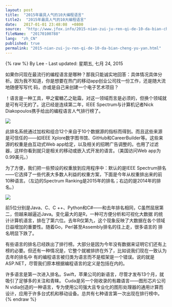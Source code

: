 ```yaml
---
layout: post
title:  "2015年最具人气的10大编程语言"
title2:  "2015年最具人气的10大编程语言"
date:   2017-01-01 23:48:08  +0800
source:  "http://www.jfox.info/2015-nian-zui-ju-ren-qi-de-10-da-bian-cheng-yu-yan.html"
fileName:  "20170100788"
lang:  "zh_CN"
published: true
permalink: "2015-nian-zui-ju-ren-qi-de-10-da-bian-cheng-yu-yan.html"
---
```

{% raw %}
By Lee - Last updated: 星期五, 七月 24, 2015

如果你问现在最流行的编程语言是哪种？那我只能诚实地回答：具体情况具体分析。因为我不知道，你是想要在热门的移动app创业公司找一份工作，还是随大流地随便写写代 码，亦或是自己来创建一个电子艺术项目？

！语言是一种工具，甲之蜜糖乙之砒霜，对这一领域而言是必须的，但换个领域就是可有可无的了。这已经是连续第二年，IEEE Spectrum与计算机记者Nick Diakopoulos携手给出的编程语言人气排行榜了。

![](/wp-content/uploads/2015/07/5c6cb13c3773d0a40ba9a5f3586e9809.jpg)

此排名系统通过加权和组合12个来自于10个数据源的指标而得到。而且这些来源是可信任的——如IEEE Xplore数字图书馆、GitHub和CareerBuilder等。这些来源的权重是由互动式Web app给定，以及相关的招聘广告调整的。也用了过滤器，这样你看到就只是相关的移动或嵌入式开发的语言。（美国访问Web app为0.99美元。）

为了方便，我们把一些预设的权重放到应用程序中：默认的是IEEE Spectrum排名——它选择了一些代表大多数人利益的权重方案，下面是今年从权重排出来的前10种语言。（左边的Spectrum Ranking是2015年的排名；右边的是2014年的排名。）

![](/wp-content/uploads/2015/07/b77051a6c549312791736b65f5b30bf3.jpg)

前5位分别是Java、C、C ++、Python和C#——和去年排名相同，C虽然屈居第二，但越来越逼近Java。变化最大的是R，一种可方便分析和可视化大数据 的统计计算机语言，排在了第六位。去年R仅第九，这个现象反映了大数据在各个领域日益增加的重要性。随着Go，Perl甚至Assembly排名的往上走，很多语言的 排名明显下跌了。

有些语言的排名已经跌出了排行榜。大部分是因为今年没有数据来证明它们还有上榜的必要。但还有一种情况是，它整个就被排挤在外了，比如说我们现在一致认为去年的排名中 有的编程语言被归类为语言而不是框架是一个错误。说的就是ASP.NET，尽管我们原本根据编程语言的定义是包括在内的。

许多语言是第一次进入排名。Swift，苹果公司的新语言，尽管才发布13个月，就吸引了足够多的关注和青睐。 Cuda是另一个刚收录的有趣语言——图形芯片公司N vidia创造的一种语言，专为使用公司强大且专业化的图形处理器的通用计算而设计，应用于许多台式机和移动设备。总共有七种语言第一次出现在排行榜中。
{% endraw %}
